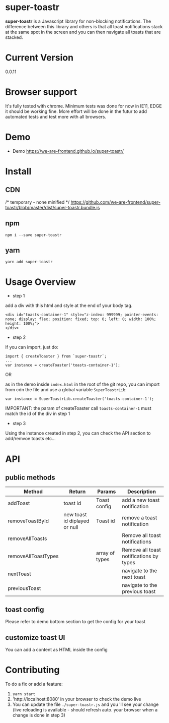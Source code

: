 # super-toastr
**super-toastr** is a Javascript library for non-blocking notifications.
The difference between this library and others is that all toast notifications 
stack at the same spot in the screen and you can then navigate all toasts that are stacked.

# Current Version
0.0.11

# Browser support
It's fully tested with chrome. Minimum tests was done for now in IE11, EDGE it should be working fine.
More effort will be done in the futur to add automated tests and test more with all browsers.

# Demo
- Demo https://we-are-frontend.github.io/super-toastr/

# Install

## CDN
/* temporary - none minified */
https://github.com/we-are-frontend/super-toastr/blob/master/dist/super-toastr.bundle.js

## npm
```
npm i --save super-toastr
```

## yarn
```
yarn add super-toastr
```

# Usage Overview
- step 1

add a div with this html and style at the end of your body tag.
```
<div id="toasts-container-1" style="z-index: 999999; pointer-events: none; display: flex; position: fixed; top: 0; left: 0; width: 100%; height: 100%;">
</div>
```

- step 2

If you can import, just do:
```
import { createToaster } from `super-toastr`;
...
var instance = createToaster('toasts-container-1');
```

OR 

as in the demo inside `index.html` in the root of the git repo, you can import from cdn the file and use a global variable `SuperToastrLib`: 

```
var instance = SuperToastrLib.createToaster('toasts-container-1');
```

IMPORTANT: the param of createToaster call `toasts-container-1` must match the id of the div in step 1

- step 3

Using the instance created in step 2, you can check the API section to add/remvoe toasts etc...

# API

## public methods

| Method            | Return                         | Params           | Description                                                                                                                                     |
| ----------------- | ------------------------------ | ----------------- | ----------------------------------------------------------------------------------------------------------------------------------------------- |
| addToast          | toast id                      | Toast config             | add a new toast notification                                |                                                                                                                     |
| removeToastById   | new toast id diplayed or null                         | Toast id              | remove a toast notification                                                                                                             |
| removeAllToasts   |                          |               | Remove all toast notifications                                                                                                    |
| removeAllToastTypes   |                          |     array of types          | Remove all toast notifications by types                                                                                                |
| nextToast         |                                |                   | navigate to the next toast     
| previousToast     |                                |                   | navigate to the previous toast   

## toast config 
Please refer to demo bottom section to get the config for your toast

## customize toast UI
You can add a content as HTML inside the config

# Contributing
To do a fix or add a feature:
1. ``` yarn start ```
2. 'http://localhost:8080' in your browser to check the demo live
3. You can update the file `./super-toastr.js` and  you 'll see your change 
(live reloading is available - should refresh auto. your browser when a change is done in step 3)

